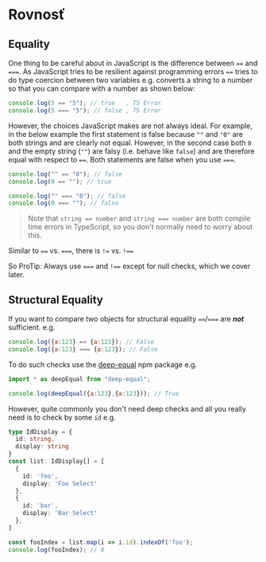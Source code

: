 # Rovnosť

## Equality

One thing to be careful about in JavaScript is the difference between `==` and `===`. As JavaScript tries to be resilient against programming errors `==` tries to do type coercion between two variables e.g. converts a string to a number so that you can compare with a number as shown below:

```javascript
console.log(5 == "5"); // true   , TS Error
console.log(5 === "5"); // false , TS Error
```

However, the choices JavaScript makes are not always ideal. For example, in the below example the first statement is false because `""` and `"0"` are both strings and are clearly not equal. However, in the second case both `0` and the empty string \(`""`\) are falsy \(i.e. behave like `false`\) and are therefore equal with respect to `==`. Both statements are false when you use `===`.

```javascript
console.log("" == "0"); // false
console.log(0 == ""); // true

console.log("" === "0"); // false
console.log(0 === ""); // false
```

> Note that `string == number` and `string === number` are both compile time errors in TypeScript, so you don't normally need to worry about this.

Similar to `==` vs. `===`, there is `!=` vs. `!==`

So ProTip: Always use `===` and `!==` except for null checks, which we cover later.

## Structural Equality

If you want to compare two objects for structural equality `==`/`===` are _**not**_ sufficient. e.g.

```javascript
console.log({a:123} == {a:123}); // False
console.log({a:123} === {a:123}); // False
```

To do such checks use the [deep-equal](https://www.npmjs.com/package/deep-equal) npm package e.g.

```javascript
import * as deepEqual from "deep-equal";

console.log(deepEqual({a:123},{a:123})); // True
```

However, quite commonly you don't need deep checks and all you really need is to check by some `id` e.g.

```typescript
type IdDisplay = {
  id: string,
  display: string
}
const list: IdDisplay[] = [
  {
    id: 'foo',
    display: 'Foo Select'
  },
  {
    id: 'bar',
    display: 'Bar Select'
  },
]

const fooIndex = list.map(i => i.id).indexOf('foo');
console.log(fooIndex); // 0
```

